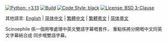 [![Python: =3.13](https://img.shields.io/badge/python-3.13-green.svg)](https://docs.python.org/3/whatsnew/3.13.html)
[![Build](https://github.com/KarlTDebiec/Scinoephile/actions/workflows/build.yml/badge.svg)](https://github.com/KarlTDebiec/Scinoephile/actions/workflows/build.yml)
[![Code Style: black](https://img.shields.io/badge/code%20style-black-000000.svg)](https://github.com/psf/black)
[![License: BSD 3-Clause](https://img.shields.io/badge/license-BSD%203--Clause-blue.svg)](https://opensource.org/licenses/BSD-3-Clause)

其他語言: [English](README.md) | [简体中文](README.zh-hans.md) |
[繁體中文](README.zh-hant.md) | [繁體粵文](README.yue-hant.md) |
[简体粵文](README.yue-hans.md)

Scinoephile 係一個用嚟處理中英文雙語字幕嘅套件，
重點係將分開嘅中文同英文字幕結合成
同步嘅雙語字幕。
